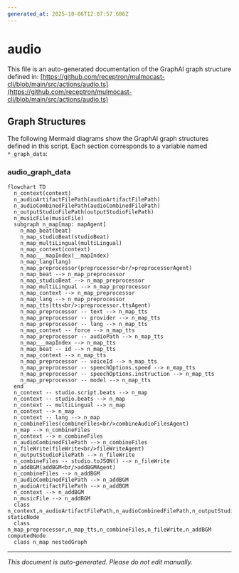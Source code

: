 ```yaml
---
generated_at: 2025-10-06T12:07:57.686Z
---
```


# audio

This file is an auto-generated documentation of the GraphAI graph structure defined in: 
[https://github.com/receptron/mulmocast-cli/blob/main/src/actions/audio.ts](https://github.com/receptron/mulmocast-cli/blob/main/src/actions/audio.ts)

## Graph Structures

The following Mermaid diagrams show the GraphAI graph structures defined in this script. Each section corresponds to a variable named `*_graph_data`:

### audio_graph_data

```mermaid
flowchart TD
  n_context(context)
  n_audioArtifactFilePath(audioArtifactFilePath)
  n_audioCombinedFilePath(audioCombinedFilePath)
  n_outputStudioFilePath(outputStudioFilePath)
  n_musicFile(musicFile)
  subgraph n_map[map: mapAgent]
    n_map_beat(beat)
    n_map_studioBeat(studioBeat)
    n_map_multiLingual(multiLingual)
    n_map_context(context)
    n_map___mapIndex(__mapIndex)
    n_map_lang(lang)
    n_map_preprocessor(preprocessor<br/>preprocessorAgent)
    n_map_beat --> n_map_preprocessor
    n_map_studioBeat --> n_map_preprocessor
    n_map_multiLingual --> n_map_preprocessor
    n_map_context --> n_map_preprocessor
    n_map_lang --> n_map_preprocessor
    n_map_tts(tts<br/>:preprocessor.ttsAgent)
    n_map_preprocessor -- text --> n_map_tts
    n_map_preprocessor -- provider --> n_map_tts
    n_map_preprocessor -- lang --> n_map_tts
    n_map_context -- force --> n_map_tts
    n_map_preprocessor -- audioPath --> n_map_tts
    n_map___mapIndex --> n_map_tts
    n_map_beat -- id --> n_map_tts
    n_map_context --> n_map_tts
    n_map_preprocessor -- voiceId --> n_map_tts
    n_map_preprocessor -- speechOptions.speed --> n_map_tts
    n_map_preprocessor -- speechOptions.instruction --> n_map_tts
    n_map_preprocessor -- model --> n_map_tts
  end
  n_context -- studio.script.beats --> n_map
  n_context -- studio.beats --> n_map
  n_context -- multiLingual --> n_map
  n_context --> n_map
  n_context -- lang --> n_map
  n_combineFiles(combineFiles<br/>combineAudioFilesAgent)
  n_map --> n_combineFiles
  n_context --> n_combineFiles
  n_audioCombinedFilePath --> n_combineFiles
  n_fileWrite(fileWrite<br/>fileWriteAgent)
  n_outputStudioFilePath --> n_fileWrite
  n_combineFiles -- studio.toJSON() --> n_fileWrite
  n_addBGM(addBGM<br/>addBGMAgent)
  n_combineFiles --> n_addBGM
  n_audioCombinedFilePath --> n_addBGM
  n_audioArtifactFilePath --> n_addBGM
  n_context --> n_addBGM
  n_musicFile --> n_addBGM
  class n_context,n_audioArtifactFilePath,n_audioCombinedFilePath,n_outputStudioFilePath,n_musicFile,n_map_beat,n_map_studioBeat,n_map_multiLingual,n_map_context,n_map___mapIndex,n_map_lang staticNode
  class n_map_preprocessor,n_map_tts,n_combineFiles,n_fileWrite,n_addBGM computedNode
  class n_map nestedGraph
```

---

*This document is auto-generated. Please do not edit manually.*
